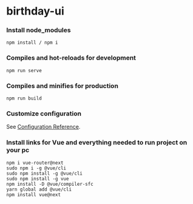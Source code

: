 # birthday-ui


### Install node_modules
```
npm install / npm i
```

### Compiles and hot-reloads for development
```
npm run serve
```

### Compiles and minifies for production
```
npm run build
```

### Customize configuration
See [Configuration Reference](https://cli.vuejs.org/config/).

### Install links for Vue and everything needed to run project on your pc
```
npm i vue-router@next
sudo npm i -g @vue/cli
sudo npm install -g @vue/cli 
sudo npm install -g vue      
npm install -D @vue/compiler-sfc  
yarn global add @vue/cli  
npm install vue@next      
```
